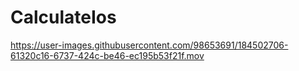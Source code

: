 # CalculateIos






https://user-images.githubusercontent.com/98653691/184502706-61320c16-6737-424c-be46-ec195b53f21f.mov



